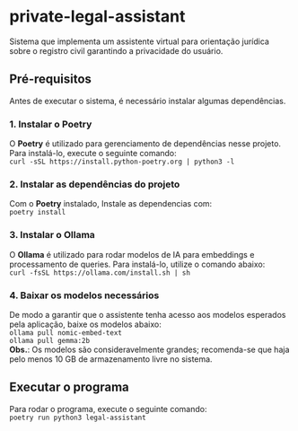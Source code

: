 # private-legal-assistant

Sistema que implementa um assistente virtual para orientação jurídica sobre o registro civil garantindo a privacidade do usuário.

## Pré-requisitos

Antes de executar o sistema, é necessário instalar algumas dependências.

### 1. Instalar o Poetry

O **Poetry** é utilizado para gerenciamento de dependências nesse projeto. Para instalá-lo, execute o seguinte comando:  
`curl -sSL https://install.python-poetry.org | python3 -l`

### 2. Instalar as dependências do projeto
Com o **Poetry** instalado, Instale as dependencias com:  
`poetry install`

### 3. Instalar o Ollama
O **Ollama** é utilizado para rodar modelos de IA para embeddings e processamento de queries. Para instalá-lo, utilize o comando abaixo:  
`curl -fsSL https://ollama.com/install.sh | sh`

### 4. Baixar os modelos necessários
De modo a garantir que o assistente tenha acesso aos modelos esperados pela aplicação, baixe os modelos abaixo:  
`ollama pull nomic-embed-text`  
`ollama pull gemma:2b`  
**Obs.**: Os modelos são consideravelmente grandes; recomenda-se que haja pelo menos 10 GB de armazenamento livre no sistema.

## Executar o programa
Para rodar o programa, execute o seguinte comando:  
`poetry run python3 legal-assistant`
